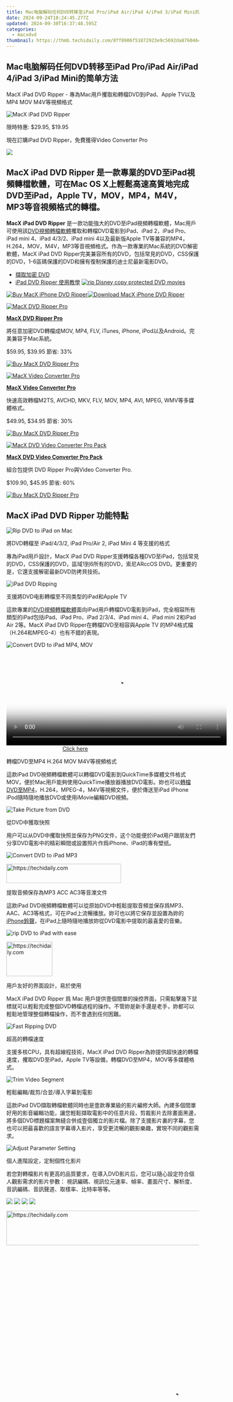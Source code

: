 ```yaml
---
title: Mac电脑解码任何DVD转移至iPad Pro/iPad Air/iPad 4/iPad 3/iPad Mini的简单方法
date: 2024-09-24T18:24:45.277Z
updated: 2024-09-30T16:37:48.595Z
categories:
  - macxdvd
thumbnail: https://thmb.techidaily.com/8ff8906f51872923e9c5692da8760464bdd1f9c3eac0a2d615e95926075c7419.jpg
---
```


## Mac电脑解码任何DVD转移至iPad Pro/iPad Air/iPad 4/iPad 3/iPad Mini的简单方法

MacX iPad DVD Ripper \- 專為Mac用戶攫取和轉檔DVD到iPad、Apple TV以及MP4 MOV M4V等視頻格式

![MacX iPad DVD Ripper](https://www.macxdvd.com/mac-ipad-dvd-ripper/../face/ipad-ripper-banner.jpg) 

限時特惠: $29.95, $19.95

現在訂購iPad DVD Ripper，免費獲得Video Converter Pro

![](https://www.macxdvd.com/mac-ipad-dvd-ripper/../image-jp/flag.png) 

## MacX iPad DVD Ripper 是一款專業的DVD至iPad視頻轉檔軟體，可在Mac OS X上輕鬆高速高質地完成DVD至iPad，Apple TV，MOV，MP4，M4V，MP3等音視頻格式的轉檔。

**MacX iPad DVD Ripper** 是一款功能強大的DVD至iPad視頻轉檔軟體，Mac用戶可使用該[DVD視頻轉檔軟體](https://tools.techidaily.com/macxdvd/products/)攫取和轉檔DVD電影到iPad、iPad 2，iPad Pro、iPad mini 4、iPad 4/3/2、iPad mini 4以及最新版Apple TV等兼容的MP4，H.264，MOV，M4V，MP3等音視頻格式。作為一款專業的Mac系統的DVD解密軟體，MacX iPad DVD Ripper完美兼容所有的DVD，包括常見的DVD，CSS保護的DVD，1-6區碼保護的DVD和擁有復制保護的迪士尼最新電影DVD。

* [擷取加密 DVD](https://tools.techidaily.com/macxdvd/products/)
* [iPad DVD Ripper 使用教學](https://tools.techidaily.com/macxdvd/products/)
[![rip Disney copy protected DVD movies](https://www.macxdvd.com/mac-ipad-dvd-ripper/../image-zh/macxdvdpro-banner-mini-zh.jpg)](https://www.macxdvd.com/mac-ipad-dvd-ripper/../how-to-rip-disney-dvd-copy-protection.htm) 

[![Buy MacX iPhone DVD Ripper](https://www.macxdvd.com/mac-ipad-dvd-ripper/../image-zh/bottom-buy-big-zh.png)](https://www.macxdvd.com/mac-ipad-dvd-ripper/buy-zh.htm)[![Download MacX iPhone DVD Ripper](https://www.macxdvd.com/mac-ipad-dvd-ripper/../image-zh/bottom-download-big-zh.png)](https://www.macxdvd.com/mac-ipad-dvd-ripper/../download/macx-ipad-dvd-ripper.dmg) 

[![MacX DVD Ripper Pro](https://www.macxdvd.com/mac-ipad-dvd-ripper/../box-image/macx-ripper-box-left.jpg)](https://tools.techidaily.com/macxdvd/products/) 

**[MacX DVD Ripper Pro](https://tools.techidaily.com/macxdvd/products/)**

將任意加密DVD轉檔成MOV, MP4, FLV, iTunes, iPhone, iPod以及Android。完美兼容于Mac系統。

$59.95, $39.95 節省: 33%

[![Buy MacX DVD Ripper Pro](https://www.macxdvd.com/mac-ipad-dvd-ripper/../image-zh/bottom-buy2-zh.png)](https://www.macxdvd.com/mac-ipad-dvd-ripper/../mac-dvd-ripper-pro/buy-zh.htm) 

[![MacX Video Converter Pro](https://www.macxdvd.com/mac-ipad-dvd-ripper/../box-image/macx-hdvideoc-mini1.jpg)](https://tools.techidaily.com/macxdvd/products/) 

**[MacX Video Converter Pro](https://tools.techidaily.com/macxdvd/products/)**

快速高效轉檔M2TS, AVCHD, MKV, FLV, MOV, MP4, AVI, MPEG, WMV等多媒體格式。

$49.95, $34.95 節省: 30%

[![Buy MacX DVD Ripper Pro](https://www.macxdvd.com/mac-ipad-dvd-ripper/../image-zh/bottom-buy2-zh.png)](https://www.macxdvd.com/mac-ipad-dvd-ripper/../mac-video-converter-pro/buy-zh.htm) 

[![MacX DVD Video Converter Pro Pack](https://www.macxdvd.com/mac-ipad-dvd-ripper/../pack-image/macx-pack-mini1.jpg)](https://tools.techidaily.com/macxdvd/products/) 

**[MacX DVD Video Converter Pro Pack](https://tools.techidaily.com/macxdvd/products/)**

組合包提供 DVD Ripper Pro與Video Converter Pro.

$109.90, $45.95 節省: 60%

[![Buy MacX DVD Ripper Pro](https://www.macxdvd.com/mac-ipad-dvd-ripper/../image-zh/bottom-buy2-zh.png)](https://www.macxdvd.com/mac-ipad-dvd-ripper/../mac-dvd-video-converter-pro-pack/buy-zh.htm) 

## MacX iPad DVD Ripper 功能特點

![Rip DVD to iPad on Mac](https://www.macxdvd.com/mac-ipad-dvd-ripper/image/ipad1.jpg) 

將DVD轉檔至 iPad/4/3/2, iPad Pro/Air 2, iPad Mini 4 等支援的格式

專為iPad用戶設計，MacX iPad DVD Ripper支援轉檔各種DVD至iPad，包括常見的DVD，CSS保護的DVD，區域1到6所有的DVD，索尼ARccOS DVD。更重要的是，它還支援解密最新DVD防拷貝技術。 

![iPad DVD Ripping](https://www.macxdvd.com/mac-ipad-dvd-ripper/image/ipad6.jpg) 

支援將DVD电影轉檔至不同类型的iPad和Apple TV

這款專業的[DVD視頻轉檔軟體](https://tools.techidaily.com/macxdvd/products/)面向iPad用戶轉檔DVD電影到iPad，完全相容所有類型的iPad包括iPad、iPad Pro、iPad 2/3/4、iPad mini 4、iPad mini 2和iPad Air 2等。MacX iPad DVD Ripper在轉檔DVD至相容與Apple TV 的MP4格式檔（H.264和MPEG-4）也有不錯的表現。

![Convert DVD to iPad MP4, MOV](https://www.macxdvd.com/mac-ipad-dvd-ripper/image/ipad3.jpg) 

<!-- affiliate ads begin -->
<span id="1982457">
					<video width="576" height="240" style="cursor:pointer"
           poster="//a.impactradius-go.com/display-clicktoplayimage/1982457.png"
           onclick="if(!this.playClicked){this.play();this.setAttribute('controls',true);this.playClicked=true;}">
	   <source src="//a.impactradius-go.com/display-ad/22993-1982457">
	   <img src="//a.impactradius-go.com/display-clicktoplayimage/1982457.png" style="border: none; height: 100%; width: 100%; object-fit: contain">
	</video>
	<div style="width:360px;text-align:center"><a href="javascript:window.open(decodeURIComponent('https%3A%2F%2Fhomestyler.sjv.io%2Fc%2F5597632%2F1982457%2F22993'), '_blank');void(0);">Click here</a></div>
</span>
<img height="0" width="0" src="https://imp.pxf.io/i/5597632/1982457/22993" style="position:absolute;visibility:hidden;" border="0" />
<!-- affiliate ads end -->

轉檔DVD至MP4 H.264 MOV M4V等視頻格式 

這款iPad DVD視頻轉檔軟體可以轉檔DVD電影到QuickTime多媒體文件格式MOV，便於Mac用戶能夠使用QuickTime播放器播放DVD電影。妳也可以[轉檔DVD至MP4](https://tools.techidaily.com/macxdvd/products/)，H.264，MPEG-4，M4V等視頻文件，便於傳送至iPad iPhone iPod隨時隨地播放DVD或使用iMovie編輯DVD視頻。 

![Take Picture from DVD](https://www.macxdvd.com/mac-ipad-dvd-ripper/image/hd-video10.jpg) 

從DVD中獲取快照

用户可以从DVD中攫取快照並保存为PNG文件，这个功能便於iPad用户跟朋友們分享DVD電影中的精彩瞬間或設置照片作爲iPhone、iPad的專有壁纸。

![Convert DVD to iPad MP3](https://www.macxdvd.com/mac-ipad-dvd-ripper/image/mac1.jpg) 

<!-- affiliate ads begin -->
<a href="https://25home.pxf.io/c/5597632/2148642/16836" target="_top" id="2148642">
  <img src="//a.impactradius-go.com/display-ad/16836-2148642" border="0" alt="https://techidaily.com" width="300" height="50"/>
</a>
<img height="0" width="0" src="https://25home.pxf.io/i/5597632/2148642/16836" style="position:absolute;visibility:hidden;" border="0" />
<!-- affiliate ads end -->

提取音頻保存為MP3 ACC AC3等音濼文件 

這款iPad DVD視頻轉檔軟體可以從原始DVD中輕鬆提取音頻並保存爲MP3、AAC、AC3等格式，可在iPad上流暢播放。妳可也以將它保存並設置為妳的[iPhone鈴聲](https://tools.techidaily.com/macxdvd/products/)，在iPad上隨時隨地播放妳從DVD電影中提取的最喜愛的音樂。 

![rip DVD to iPad with ease](https://www.macxdvd.com/mac-ipad-dvd-ripper/image/hdvideo8.jpg) 

<!-- affiliate ads begin -->
<a href="https://bluetties.sjv.io/c/5597632/2141688/17094" target="_top" id="2141688">
  <img src="//a.impactradius-go.com/display-ad/17094-2141688" border="0" alt="https://techidaily.com" width="120" height="90"/>
</a>
<img height="0" width="0" src="https://bluetties.sjv.io/i/5597632/2141688/17094" style="position:absolute;visibility:hidden;" border="0" />
<!-- affiliate ads end -->

用戶友好的界面設計，易於使用

MacX iPad DVD Ripper 爲 Mac 用戶提供壹個間單的操控界面，只需點擊幾下鼠標就可以輕鬆完成整個DVD轉檔過程的操作。不管妳是新手還是老手，妳都可以輕鬆地管理整個轉檔操作，而不會遇到任何困難。 

![Fast Ripping DVD](https://www.macxdvd.com/mac-ipad-dvd-ripper/image/ipad7.jpg) 

超高的轉檔速度 

支援多核CPU，具有超線程技術，MacX iPad DVD Ripper為妳提供超快速的轉檔速度，攫取DVD至iPad，Apple TV等設備，轉檔DVD至MP4，MOV等多媒體格式。

![Trim Video Segment](https://www.macxdvd.com/mac-ipad-dvd-ripper/image/hdvideo9.jpg) 

輕鬆編輯/裁剪/合並/導入字幕到電影

這款iPad DVD擷取轉檔軟體同時也是壹款專業級的影片編修大師。內建多個間單好用的影音編輯功能，讓您輕鬆擷取電影中的任意片段，剪裁影片去除畫面黑邊，將多個DVD標題檔案無縫合併成壹個獨立的影片檔。除了支援影片裏的字幕，您也可以把最喜歡的語言字幕導入影片，享受更流暢的觀影樂趣，實現不同的觀影需求。

![Adjust Parameter Setting](https://www.macxdvd.com/mac-ipad-dvd-ripper/image/ipad4.jpg) 

個人進階設定，定制個性化影片

若您對轉檔影片有更高的品質要求，在導入DVD影片后，您可以隨心設定符合個人觀影需求的影片參數： 視訊編碼、視訊位元速率、幀率、畫面尺寸、解析度、音訊編碼、音訊聲道、取樣率、比特率等等。

![](https://www.macxdvd.com/mac-ipad-dvd-ripper/../i-pic/prd-ipad-logo.jpg) ![](https://www.macxdvd.com/mac-ipad-dvd-ripper/../i-pic/prd-itunes-logo.jpg) ![](https://www.macxdvd.com/mac-ipad-dvd-ripper/../i-pic/prd-quicktime-logo.jpg) ![](https://www.macxdvd.com/mac-ipad-dvd-ripper/../i-pic/prd-youtube-logo.jpg) 

<!-- affiliate ads begin -->
<a href="https://aligracehair.sjv.io/c/5597632/1915870/19272" target="_top" id="1915870">
  <img src="//a.impactradius-go.com/display-ad/19272-1915870" border="0" alt="https://techidaily.com" width="728" height="90"/>
</a>
<img height="0" width="0" src="https://aligracehair.sjv.io/i/5597632/1915870/19272" style="position:absolute;visibility:hidden;" border="0" />
<!-- affiliate ads end -->

<!-- affiliate ads begin -->
<span id="1484963">
					<video width="864" height="864" style="cursor:pointer"
           poster="//a.impactradius-go.com/display-clicktoplayimage/1484963.png"
           onclick="if(!this.playClicked){this.play();this.setAttribute('controls',true);this.playClicked=true;}">
	   <source src="//a.impactradius-go.com/display-ad/16446-1484963">
	   <img src="//a.impactradius-go.com/display-clicktoplayimage/1484963.png" style="border: none; height: 100%; width: 100%; object-fit: contain">
	</video>
	<div style="width:540px;text-align:center"><a href="javascript:window.open(decodeURIComponent('https%3A%2F%2Flaganoo.pxf.io%2Fc%2F5597632%2F1484963%2F16446'), '_blank');void(0);">Click here</a></div>
</span>
<img height="0" width="0" src="https://imp.pxf.io/i/5597632/1484963/16446" style="position:absolute;visibility:hidden;" border="0" />
<!-- affiliate ads end -->

## 詳情

| Supported DVD       | The latest encrypted DVD, Normal DVD, CSS protected DVD, region 1-6, Sony ArccOS, Commercial DVD, DVD Folder, ISO image                                                        |
| ------------------- | ------------------------------------------------------------------------------------------------------------------------------------------------------------------------------ |
| Output File Formats | iPad, iPad Pro, iPad Mini 4, The new Apple TV, iPad 2, The New iPad, iPad 4, iPad Mini, iPad Mini 2 with retina display, iPad Air, Apple TV, MOV, MP4, M4V, MP3, AAC, AC3, PNG |
| Platforms           | Mac OS X Tiger/Leopard/Snow Leopard/Lion/Mountain Lion/Mavericks/Yosemite/El Capitan                                                                                           |
| Languages           | English, Japanese, Traditional Chinese, Simplified Chinese, German, Italian, French, Portuguese, Spanish and Korean                                                            |

## 熒幕剪圖

![MacX iPad DVD Ripper Screenshot](https://www.macxdvd.com/mac-ipad-dvd-ripper/image/screenshot.png)

[點擊查看大圖](https://tools.techidaily.com/macxdvd/products/)

![](https://www.macxdvd.com/mac-ipad-dvd-ripper/image/screenshot_02.png) 

<!-- affiliate ads begin -->
<a href="https://aligracehair.sjv.io/c/5597632/2087262/19272" target="_top" id="2087262">
  <img src="//a.impactradius-go.com/display-ad/19272-2087262" border="0" alt="https://techidaily.com" width="300" height="90"/>
</a>
<img height="0" width="0" src="https://aligracehair.sjv.io/i/5597632/2087262/19272" style="position:absolute;visibility:hidden;" border="0" />
<!-- affiliate ads end -->

[![Download MacX iPhone DVD Ripper](https://www.macxdvd.com/mac-ipad-dvd-ripper/../image-zh/bottom-download-big-zh.png)](https://www.macxdvd.com/mac-ipad-dvd-ripper/../download/macx-ipad-dvd-ripper.dmg)

![Maclife](https://www.macxdvd.com/mac-ipad-dvd-ripper/../i-pic/maclife.gif) ![Macworld](https://www.macxdvd.com/mac-ipad-dvd-ripper/../i-pic/macworld.gif) ![Softpedia](https://www.macxdvd.com/mac-ipad-dvd-ripper/../i-pic/softpedia.gif) ![Macupdate](https://www.macxdvd.com/mac-ipad-dvd-ripper/../i-pic/macupdate.gif) ![Macnn](https://www.macxdvd.com/mac-ipad-dvd-ripper/../i-pic/macnn.gif) 

<!-- affiliate ads begin -->
<a href="https://unicoeye.pxf.io/c/5597632/2134496/18498" target="_top" id="2134496">
  <img src="//a.impactradius-go.com/display-ad/18498-2134496" border="0" alt="https://techidaily.com" width="728" height="90"/>
</a>
<img height="0" width="0" src="https://unicoeye.pxf.io/i/5597632/2134496/18498" style="position:absolute;visibility:hidden;" border="0" />
<!-- affiliate ads end -->

## 用戶評論

![](https://www.macxdvd.com/mac-ipad-dvd-ripper/../image/customer-ico.jpg) 

非常感謝！！！我已經真正成為了MacX的粉絲！這款軟體簡單的界面使整個轉檔操作沒有任何困難。我不是很精通電腦但我可以很好地使用這款iPad DVD轉檔軟體。我期待著妳帶給我更多的驚喜！ 

_\- Dalton_ 

![](https://www.macxdvd.com/mac-ipad-dvd-ripper/../image/customer-ico.jpg) 

我下載了妳家的MacX iPad DVD Ripper。我已經評估過許多其他類似軟體，試圖找到壹個擁有良好視頻質量和超快轉檔速度的視頻軟體。不得不說妳家的軟體在如何快速地轉檔DVD和輸出質量上表現真的很出色，我很喜歡。

_\- Locke_

<ins class="adsbygoogle"
     style="display:block"
     data-ad-format="autorelaxed"
     data-ad-client="ca-pub-7571918770474297"
     data-ad-slot="1223367746"></ins>

<ins class="adsbygoogle"
     style="display:block"
     data-ad-client="ca-pub-7571918770474297"
     data-ad-slot="8358498916"
     data-ad-format="auto"
     data-full-width-responsive="true"></ins>

<span class="atpl-alsoreadstyle">Also read:</span>
<div><ul>
<li><a href="https://extra-skills.techidaily.com/updated-merging-melodies-and-memories-online/"><u>[Updated] Merging Melodies and Memories Online</u></a></li>
<li><a href="https://discover-guides.techidaily.com/instagram/"><u>【秘伝】Instagram動画が見られない/再生できない問題を解消するヒント</u></a></li>
<li><a href="https://buynow-reviews.techidaily.com/making-sense-with-technology-the-ultimate-guide-to-the-iphone-se-2020-by-apple/"><u>Making Sense with Technology: The Ultimate Guide to the iPhone SE (2020) by Apple</u></a></li>
<li><a href="https://digital-screen-recording.techidaily.com/mastering-screenflow-a-guide-to-enhanced-creativity-on-macos-for-2024/"><u>Mastering ScreenFlow A Guide to Enhanced Creativity on macOS for 2024</u></a></li>
<li><a href="https://vp-tips.techidaily.com/real-time-recording-and-streaming-discover-manycam-the-ultimate-live-video-platform/"><u>Real-Time Recording & Streaming: Discover ManyCam - The Ultimate Live Video Platform</u></a></li>
<li><a href="https://win-blog.techidaily.com/step-by-step-guide-resolving-the-critical-bug-known-as-fatal-error-ark/"><u>Step-by-Step Guide: Resolving the Critical Bug Known as 'Fatal Error Ark'</u></a></li>
<li><a href="https://discover-guides.techidaily.com/transform-videos-with-ease-using-the-latest-winx-hd-video-converter-for-mac-supporting-avchd-mp4-and-various-codecs/"><u>Transform Videos with Ease Using the Latest WinX HD Video Converter for Mac - Supporting AVCHD, MP4 & Various Codecs</u></a></li>
<li><a href="https://discover-guides.techidaily.com/transforma-tus-archivos-mod-en-mp4-sin-perdida-de-calidad/"><u>Transforma Tus Archivos MOD en MP4 Sin Pérdida De Calidad</u></a></li>
<li><a href="https://discover-guides.techidaily.com/winxdvd-essential-tips-and-comprehensive-terminology-guide/"><u>WinXDVD Essential Tips & Comprehensive Terminology Guide</u></a></li>
</ul></div>

